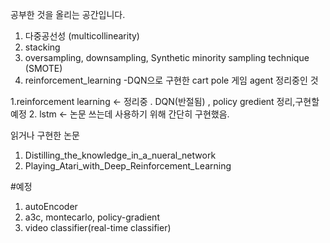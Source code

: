 공부한 것을 올리는 공간입니다.

1. 다중공선성 (multicollinearity)
2. stacking
3. oversampling, downsampling, Synthetic minority sampling technique (SMOTE)
4. reinforcement_learning -DQN으로 구현한 cart pole 게임 agent
정리중인 것 

1.reinforcement learning <- 정리중 . DQN(반절됨) , policy gredient 정리,구현할 예정
2. lstm <- 논문 쓰는데 사용하기 위해 간단히 구현했음.

읽거나 구현한 논문

1. Distilling_the_knowledge_in_a_nueral_network
2. Playing_Atari_with_Deep_Reinforcement_Learning

#예정

1. autoEncoder
2. a3c, montecarlo, policy-gradient
3. video classifier(real-time classifier)
